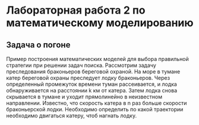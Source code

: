 # Лабораторная работа 2 по математическому моделированию
## Задача о погоне
Пример построения математических моделей для выбора правильной стратегии при решении задач поиска.
Рассмотрим задачу преследования браконьеров береговой охраной. 
На море в тумане катер береговой охраны преследует лодку браконьеров. Через определенный промежуток времени туман рассеивается, и лодка 
обнаруживается на расстоянии k км от катера. Затем лодка снова скрывается в тумане и уходит прямолинейно в неизвестном направлении. Известно, что скорость 
катера в n раз больше скорости браконьерской лодки.
Необходимо определить по какой траектории необходимо двигаться катеру, чтоб нагнать лодку.
